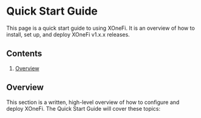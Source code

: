 # Quick Start Guide

This page is a quick start guide to using XOneFi.
It is an overview of how to install, set up, and deploy XOneFi v1.x.x releases.

## Contents

1. [Overview](#overview)

## Overview

This section is a written, high-level overview of how to configure and deploy XOneFi.
The Quick Start Guide will cover these topics:
